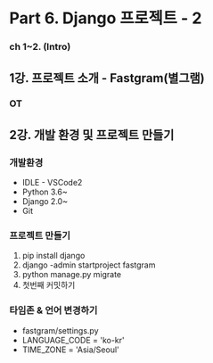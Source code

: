 # Part 6. Django 프로젝트 - 2
### ch 1~2. (Intro)
## 1강. 프로젝트 소개 - Fastgram(별그램)
### OT

## 2강. 개발 환경 및 프로젝트 만들기
### 개발환경
- IDLE
		- VSCode2
- Python 3.6~
- Django 2.0~
- Git

### 프로젝트 만들기
1. pip install django
2. django -admin startproject fastgram
3. python manage.py migrate
4. 첫번째 커밋하기

### 타임존 & 언어 변경하기
- fastgram/settings.py
- LANGUAGE_CODE = 'ko-kr'
- TIME_ZONE = 'Asia/Seoul'


<!--stackedit_data:
eyJoaXN0b3J5IjpbLTEzMzkwNjk4NzddfQ==
-->
